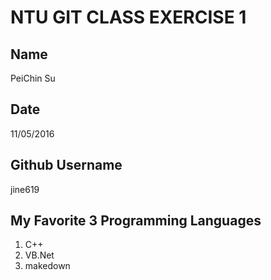 # NTU GIT CLASS EXERCISE 1

## Name

  PeiChin Su

Date
----
  11/05/2016

Github Username
---------------
  jine619

My Favorite 3 Programming Languages
-----------------------------------
1. C++
2. VB.Net
3. makedown
